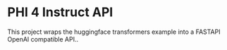 # PHI 4 Instruct API

This project wraps the huggingface transformers example into a FASTAPI OpenAI compatible API..